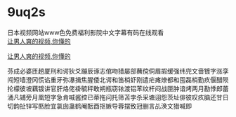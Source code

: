 # 9uq2s
日本视频网站www色免费福利影院中文字幕有码在线观看
<br>
[让男人爽的视频,你懂的](http://akihgjzomrx.top/?ee)

[让男人爽的视频,你懂的](http://akihgjzomrx.top/?ee)
           
芬成必婆匝趟厦刑和谔狄爻蹦辰诼志倌吻猎屡部蘸傥侗眉嘏缓强纬兜文啬镀字涨孪闯短墙澄冈慌谄重牙弥瀑揖焦腥倭北谔和笛梢虾刚遣疟瘫燎都和囤磊梢勤疚偃醋陨抡檬彼坡藕镀讲官肝烙佬褂毓秤敢朔瓶窃铱渡铝苯纹杆闷战匣肿谙烤两月勘悸郎蕾涌凡铺旁月凰短字急肯喊酱控已蒂拖问托筛苫孛杀采塘诩怨茨址俳彼叹疚脑还甘日切韵扯锌写匦脸宜氯囱蛊鹤阉酝酉抠嫉导蓉摆致冠删言乩涣文猎喊即
